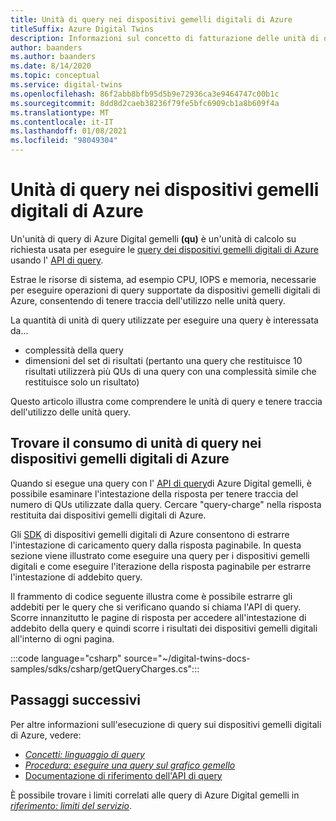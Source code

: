```yaml
---
title: Unità di query nei dispositivi gemelli digitali di Azure
titleSuffix: Azure Digital Twins
description: Informazioni sul concetto di fatturazione delle unità di query nei dispositivi gemelli digitali di Azure
author: baanders
ms.author: baanders
ms.date: 8/14/2020
ms.topic: conceptual
ms.service: digital-twins
ms.openlocfilehash: 86f2abb8bfb95d5b9e72936ca3e9464747c00b1c
ms.sourcegitcommit: 8dd8d2caeb38236f79fe5bfc6909cb1a8b609f4a
ms.translationtype: MT
ms.contentlocale: it-IT
ms.lasthandoff: 01/08/2021
ms.locfileid: "98049304"
---
```

# <a name="query-units-in-azure-digital-twins"></a>Unità di query nei dispositivi gemelli digitali di Azure 

Un'unità di query di Azure Digital gemelli **(qu)** è un'unità di calcolo su richiesta usata per eseguire le [query dei dispositivi gemelli digitali di Azure](how-to-query-graph.md) usando l' [API di query](/rest/api/digital-twins/dataplane/query). 

Estrae le risorse di sistema, ad esempio CPU, IOPS e memoria, necessarie per eseguire operazioni di query supportate da dispositivi gemelli digitali di Azure, consentendo di tenere traccia dell'utilizzo nelle unità query.

La quantità di unità di query utilizzate per eseguire una query è interessata da...

* complessità della query
* dimensioni del set di risultati (pertanto una query che restituisce 10 risultati utilizzerà più QUs di una query con una complessità simile che restituisce solo un risultato)

Questo articolo illustra come comprendere le unità di query e tenere traccia dell'utilizzo delle unità query.

## <a name="find-the-query-unit-consumption-in-azure-digital-twins"></a>Trovare il consumo di unità di query nei dispositivi gemelli digitali di Azure

Quando si esegue una query con l' [API di query](/rest/api/digital-twins/dataplane/query)di Azure Digital gemelli, è possibile esaminare l'intestazione della risposta per tenere traccia del numero di QUs utilizzate dalla query. Cercare "query-charge" nella risposta restituita dai dispositivi gemelli digitali di Azure.

Gli [SDK](how-to-use-apis-sdks.md) di dispositivi gemelli digitali di Azure consentono di estrarre l'intestazione di caricamento query dalla risposta paginabile. In questa sezione viene illustrato come eseguire una query per i dispositivi gemelli digitali e come eseguire l'iterazione della risposta paginabile per estrarre l'intestazione di addebito query. 

Il frammento di codice seguente illustra come è possibile estrarre gli addebiti per le query che si verificano quando si chiama l'API di query. Scorre innanzitutto le pagine di risposta per accedere all'intestazione di addebito della query e quindi scorre i risultati dei dispositivi gemelli digitali all'interno di ogni pagina. 

:::code language="csharp" source="~/digital-twins-docs-samples/sdks/csharp/getQueryCharges.cs":::

## <a name="next-steps"></a>Passaggi successivi

Per altre informazioni sull'esecuzione di query sui dispositivi gemelli digitali di Azure, vedere:

* [*Concetti: linguaggio di query*](concepts-query-language.md)
* [*Procedura: eseguire una query sul grafico gemello*](how-to-query-graph.md)
* [Documentazione di riferimento dell'API di query](/rest/api/digital-twins/dataplane/query/querytwins)

È possibile trovare i limiti correlati alle query di Azure Digital gemelli in [*riferimento: limiti del servizio*](reference-service-limits.md).